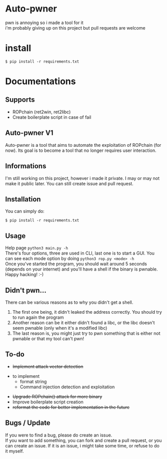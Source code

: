 # Auto-pwner
pwn is annoying so i made a tool for it<br>
i'm probably giving up on this project but pull requests are welcome

# install 
```
$ pip install -r requirements.txt
```

# Documentations
## Supports
* ROPchain (ret2win, ret2libc)
* Create boilerplate script in case of fail

## Auto-pwner V1
Auto-pwner is a tool that aims to automate the exploitation of ROPchain (for now). Its goal is to become a tool that no longer requires user interaction.

## Informations
I'm still working on this project, however i made it private. I may or may not make it public later. You can still create issue and pull request.

## Installation
You can simply do:
```
$ pip install -r requirements.txt
```

## Usage
Help page `python3 main.py -h`<br>
There's four options, three are used in CLI, last one is to start a GUI.
You can see each mode option by doing `python3 rop.py <mode> -h` <br>
Once you've started the program, you should wait around 5 seconds (depends on your internet) and you'll have a shell if the binary is pwnable. Happy hacking! :-) 

## Didn't pwn...
There can be various reasons as to why you didn't get a shell. 
1) The first one being, it didn't leaked the address correctly. You should try to run again the program 
2) Another reason can be it either didn't found a libc, or the libc doesn't seem pwnable (only when it's a modified libc)
3) The last reason is, you might just try to pwn something that is either not pwnable or that my tool can't pwn!

## To-do
* ~~Implement attack vector detection~~
- to implement
    * format string 
    * Command injection detection and exploitation
* ~~Upgrade ROPchain() attack for more binary~~
* Improve boilerplate script creation
* ~~reformat the code for better implementation in the future~~

## Bugs / Update
If you were to find a bug, please do create an issue.<br>
If you want to add something, you can fork and create a pull request, or you can create an issue. If it is an issue, i might take some time, or refuse to do it myself. 

